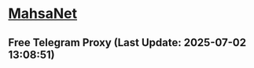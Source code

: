 
# [MahsaNet](https://t.me/mahsa_net)
## Free Telegram Proxy (Last Update: 2025-07-02 13:08:51)

    